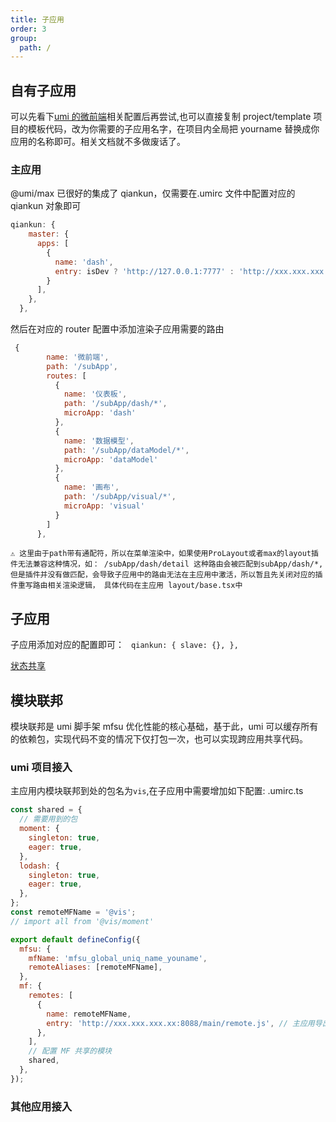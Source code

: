 ```yaml
---
title: 子应用
order: 3
group:
  path: /
---
```


<!-- 在整体设计中，为了防止应用之间的重复打包，我们借助于webpack5的模块联邦，在生产环境中能进一步缩小子应用的打包体积，增加打包的构建速度，避免package下发布的组件库代码被重复打包到每个子应用中，但这个确实是不需要且可以规避的问题。

`注：此优化仅对生产环境生效，dev环境相比减少资源加载，组件的实时热更新就显得更加重要了！` -->

## 自有子应用

可以先看下[umi 的微前端](https://umijs.org/docs/max/micro-frontend)相关配置后再尝试,也可以直接复制 project/template 项目的模板代码，改为你需要的子应用名字，在项目内全局把 yourname 替换成你应用的名称即可。相关文档就不多做废话了。

### 主应用

@umi/max 已很好的集成了 qiankun，仅需要在.umirc 文件中配置对应的 qiankun 对象即可

```js
qiankun: {
    master: {
      apps: [
        {
          name: 'dash',
          entry: isDev ? 'http://127.0.0.1:7777' : 'http://xxx.xxx.xxx.xxx:8088/template/',
        }
      ],
    },
  },
```

然后在对应的 router 配置中添加渲染子应用需要的路由

```js
 {
        name: '微前端',
        path: '/subApp',
        routes: [
          {
            name: '仪表板',
            path: '/subApp/dash/*',
            microApp: 'dash'
          },
          {
            name: '数据模型',
            path: '/subApp/dataModel/*',
            microApp: 'dataModel'
          },
          {
            name: '画布',
            path: '/subApp/visual/*',
            microApp: 'visual'
          }
        ]
      },
```

`⚠️ 这里由于path带有通配符，所以在菜单渲染中，如果使用ProLayout或者max的layout插件无法兼容这种情况，如： /subApp/dash/detail 这种路由会被匹配到subApp/dash/*, 但是插件并没有做匹配，会导致子应用中的路由无法在主应用中激活，所以暂且先关闭对应的插件重写路由相关渲染逻辑， 具体代码在主应用 layout/base.tsx中`

## 子应用

子应用添加对应的配置即可： ` qiankun: { slave: {}, },`

[状态共享](https://umijs.org/docs/max/micro-frontend#%E7%88%B6%E5%AD%90%E5%BA%94%E7%94%A8%E9%80%9A%E4%BF%A1)

## 模块联邦

模块联邦是 umi 脚手架 mfsu 优化性能的核心基础，基于此，umi 可以缓存所有的依赖包，实现代码不变的情况下仅打包一次，也可以实现跨应用共享代码。

### umi 项目接入

主应用内模块联邦到处的包名为`vis`,在子应用中需要增加如下配置: .umirc.ts

```js
const shared = {
  // 需要用到的包
  moment: {
    singleton: true,
    eager: true,
  },
  lodash: {
    singleton: true,
    eager: true,
  },
};
const remoteMFName = '@vis';
// import all from '@vis/moment'

export default defineConfig({
  mfsu: {
    mfName: 'mfsu_global_uniq_name_youname',
    remoteAliases: [remoteMFName],
  },
  mf: {
    remotes: [
      {
        name: remoteMFName,
        entry: 'http://xxx.xxx.xxx.xx:8088/main/remote.js', // 主应用导出的包
      },
    ],
    // 配置 MF 共享的模块
    shared,
  },
});
```

### 其他应用接入
